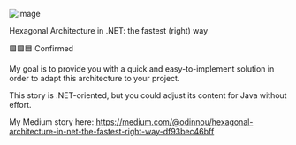 ![image](https://user-images.githubusercontent.com/3084655/195698923-5772152a-c327-4782-ba7d-15ff1202bac0.png)


Hexagonal Architecture in .NET: the fastest (right) way

🟩🟩🟦 Confirmed

My goal is to provide you with a quick and easy-to-implement solution in order to adapt this architecture to your project. 

This story is .NET-oriented, but you could adjust its content for Java without effort.

My Medium story here: https://medium.com/@odinnou/hexagonal-architecture-in-net-the-fastest-right-way-df93bec46bff
